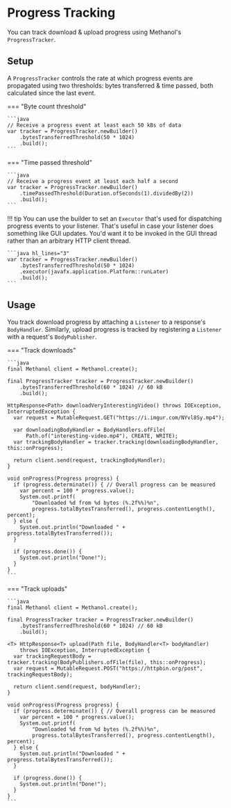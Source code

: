 # Progress Tracking

You can track download & upload progress using Methanol's `ProgressTracker`.

## Setup

A `ProgressTracker` controls the rate at which progress events are propagated using two thresholds:
bytes transferred & time passed, both calculated since the last event. 

=== "Byte count threshold"

    ```java
    // Receive a progress event at least each 50 kBs of data
    var tracker = ProgressTracker.newBuilder()
        .bytesTransferredThreshold(50 * 1024)
        .build();
    ```

=== "Time passed threshold"

    ```java
    // Receive a progress event at least each half a second
    var tracker = ProgressTracker.newBuilder()
        .timePassedThreshold(Duration.ofSeconds(1).dividedBy(2))
        .build();
    ```

!!! tip
    You can use the builder to set an `Executor` that's used for dispatching progress events to 
    your listener. That's useful in case your listener does something like GUI updates.
    You'd want it to be invoked in the GUI thread rather than    an arbitrary HTTP client thread.

    ```java hl_lines="3"
    var tracker = ProgressTracker.newBuilder()
        .bytesTransferredThreshold(50 * 1024)
        .executor(javafx.application.Platform::runLater)
        .build();
    ```

## Usage

You track download progress by attaching a `Listener` to a response's `BodyHandler`. Similarly, upload
progress is tracked by registering a `Listener` with a request's `BodyPublisher`.

=== "Track downloads"

    ```java
    final Methanol client = Methanol.create();
    
    final ProgressTracker tracker = ProgressTracker.newBuilder()
        .bytesTransferredThreshold(60 * 1024) // 60 kB
        .build();
        
    HttpResponse<Path> downloadVeryInterestingVideo() throws IOException, InterruptedException {
      var request = MutableRequest.GET("https://i.imgur.com/NYvl8Sy.mp4");

      var downloadingBodyHandler = BodyHandlers.ofFile(
          Path.of("interesting-video.mp4"), CREATE, WRITE);
      var trackingBodyHandler = tracker.tracking(downloadingBodyHandler, this::onProgress);
      
      return client.send(request, trackingBodyHandler);
    }
    
    void onProgress(Progress progress) {
      if (progress.determinate()) { // Overall progress can be measured
        var percent = 100 * progress.value();
        System.out.printf(
            "Downloaded %d from %d bytes (%.2f%%)%n", 
            progress.totalBytesTransferred(), progress.contentLength(), percent);
      } else {
        System.out.println("Downloaded " + progress.totalBytesTransferred());
      }

      if (progress.done()) {
        System.out.println("Done!");
      }
    }
    ```

=== "Track uploads"

    ```java
    final Methanol client = Methanol.create();
    
    final ProgressTracker tracker = ProgressTracker.newBuilder()
        .bytesTransferredThreshold(60 * 1024) // 60 kB
        .build();
        
    <T> HttpResponse<T> upload(Path file, BodyHandler<T> bodyHandler)
        throws IOException, InterruptedException {
      var trackingRequestBody = tracker.tracking(BodyPublishers.ofFile(file), this::onProgress);
      var request = MutableRequest.POST("https://httpbin.org/post", trackingRequestBody);
      
      return client.send(request, bodyHandler);
    }
    
    void onProgress(Progress progress) {
      if (progress.determinate()) { // Overall progress can be measured
        var percent = 100 * progress.value();
        System.out.printf(
            "Downloaded %d from %d bytes (%.2f%%)%n", 
            progress.totalBytesTransferred(), progress.contentLength(), percent);
      } else {
        System.out.println("Downloaded " + progress.totalBytesTransferred());
      }

      if (progress.done()) {
        System.out.println("Done!");
      }
    }
    ```

[comment]: <> (TODO mention multipart tracking?)
